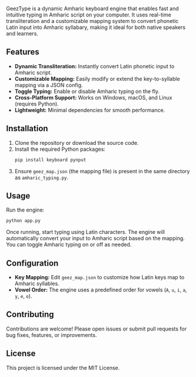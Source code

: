 GeezType is a dynamic Amharic keyboard engine that enables fast and intuitive typing in Amharic script on your computer. It uses real-time transliteration and a customizable mapping system to convert phonetic Latin input into Amharic syllabary, making it ideal for both native speakers and learners.

## Features

- **Dynamic Transliteration:** Instantly convert Latin phonetic input to Amharic script.
- **Customizable Mapping:** Easily modify or extend the key-to-syllable mapping via a JSON config.
- **Toggle Typing:** Enable or disable Amharic typing on the fly.
- **Cross-Platform Support:** Works on Windows, macOS, and Linux (requires Python).
- **Lightweight:** Minimal dependencies for smooth performance.

## Installation

1. Clone the repository or download the source code.
2. Install the required Python packages:
    ```bash
    pip install keyboard pynput
    ```
3. Ensure `geez_map.json` (the mapping file) is present in the same directory as `amharic_typing.py`.

## Usage

Run the engine:

```bash
python app.py
```

Once running, start typing using Latin characters. The engine will automatically convert your input to Amharic script based on the mapping. You can toggle Amharic typing on or off as needed.

## Configuration

- **Key Mapping:** Edit `geez_map.json` to customize how Latin keys map to Amharic syllables.
- **Vowel Order:** The engine uses a predefined order for vowels (`A`, `u`, `i`, `a`, `y`, `e`, `o`).

## Contributing

Contributions are welcome! Please open issues or submit pull requests for bug fixes, features, or improvements.

## License

This project is licensed under the MIT License.